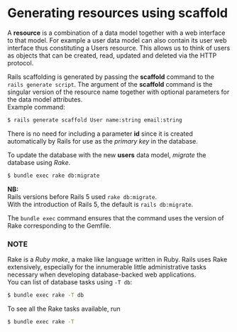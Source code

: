 # Generating resources using scaffold  

A **resource** is a combination of a data model together with a web interface to that model. For example a user data model can also contain its user web interface thus constituting a Users resource. This allows us to think of users as	 objects that can be created, read, updated and deleted via the HTTP protocol.  

Rails scaffolding is generated by passing the **scaffold** command to the `rails generate script`. The argument of the **scaffold** command is the singular version of the resource name together with optional parameters for the data model attributes.  
Example command:  
```bash
$ rails generate scaffold User name:string email:string
```  

There is no need for including a parameter **id** since it is created automatically by Rails for use as the *primary key* in the database.  

To update the database with the new **users** data model, *migrate* the database using *Rake*.  
```bash
$ bundle exec rake db:migrate
```  
**NB:**  
Rails versions before Rails 5 used `rake db:migrate`.  
With the introduction of Rails 5, the default is `rails db:migrate`.  

The `bundle exec` command ensures that the command uses the version of Rake corresponding to the Gemfile.  

### NOTE
Rake is a *Ruby make*, a make like language written in Ruby. Rails uses Rake extensively, especially for the innumerable little administrative tasks necessary when developing database-backed web applications.  
You can list of database tasks using `-T db`:  
```bash
$ bundle exec rake -T db
```  

To see all the Rake tasks available, run  
```bash
$ bundle exec rake -T
```
